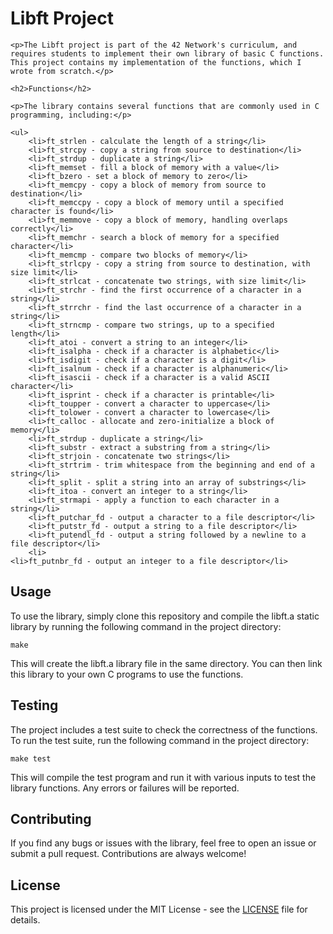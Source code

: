 <!DOCTYPE html>
<html>
<head>
	<meta charset="UTF-8">
	<title>Libft Project</title>
</head>
<body>
	<h1>Libft Project</h1>

	<p>The Libft project is part of the 42 Network's curriculum, and requires students to implement their own library of basic C functions. This project contains my implementation of the functions, which I wrote from scratch.</p>

	<h2>Functions</h2>

	<p>The library contains several functions that are commonly used in C programming, including:</p>

	<ul>
		<li>ft_strlen - calculate the length of a string</li>
		<li>ft_strcpy - copy a string from source to destination</li>
		<li>ft_strdup - duplicate a string</li>
		<li>ft_memset - fill a block of memory with a value</li>
		<li>ft_bzero - set a block of memory to zero</li>
		<li>ft_memcpy - copy a block of memory from source to destination</li>
		<li>ft_memccpy - copy a block of memory until a specified character is found</li>
		<li>ft_memmove - copy a block of memory, handling overlaps correctly</li>
		<li>ft_memchr - search a block of memory for a specified character</li>
		<li>ft_memcmp - compare two blocks of memory</li>
		<li>ft_strlcpy - copy a string from source to destination, with size limit</li>
		<li>ft_strlcat - concatenate two strings, with size limit</li>
		<li>ft_strchr - find the first occurrence of a character in a string</li>
		<li>ft_strrchr - find the last occurrence of a character in a string</li>
		<li>ft_strncmp - compare two strings, up to a specified length</li>
		<li>ft_atoi - convert a string to an integer</li>
		<li>ft_isalpha - check if a character is alphabetic</li>
		<li>ft_isdigit - check if a character is a digit</li>
		<li>ft_isalnum - check if a character is alphanumeric</li>
		<li>ft_isascii - check if a character is a valid ASCII character</li>
		<li>ft_isprint - check if a character is printable</li>
		<li>ft_toupper - convert a character to uppercase</li>
		<li>ft_tolower - convert a character to lowercase</li>
		<li>ft_calloc - allocate and zero-initialize a block of memory</li>
		<li>ft_strdup - duplicate a string</li>
		<li>ft_substr - extract a substring from a string</li>
		<li>ft_strjoin - concatenate two strings</li>
		<li>ft_strtrim - trim whitespace from the beginning and end of a string</li>
		<li>ft_split - split a string into an array of substrings</li>
		<li>ft_itoa - convert an integer to a string</li>
		<li>ft_strmapi - apply a function to each character in a string</li>
		<li>ft_putchar_fd - output a character to a file descriptor</li>
		<li>ft_putstr_fd - output a string to a file descriptor</li>
		<li>ft_putendl_fd - output a string followed by a newline to a file descriptor</li>
		<li>
	<li>ft_putnbr_fd - output an integer to a file descriptor</li>
</ul>

<h2>Usage</h2>

<p>To use the library, simply clone this repository and compile the libft.a static library by running the following command in the project directory:</p>

<pre><code>make</code></pre>

<p>This will create the libft.a library file in the same directory. You can then link this library to your own C programs to use the functions.</p>

<h2>Testing</h2>

<p>The project includes a test suite to check the correctness of the functions. To run the test suite, run the following command in the project directory:</p>

<pre><code>make test</code></pre>

<p>This will compile the test program and run it with various inputs to test the library functions. Any errors or failures will be reported.</p>

<h2>Contributing</h2>

<p>If you find any bugs or issues with the library, feel free to open an issue or submit a pull request. Contributions are always welcome!</p>

<h2>License</h2>

<p>This project is licensed under the MIT License - see the <a href="LICENSE">LICENSE</a> file for details.</p>
</body>
</html>
